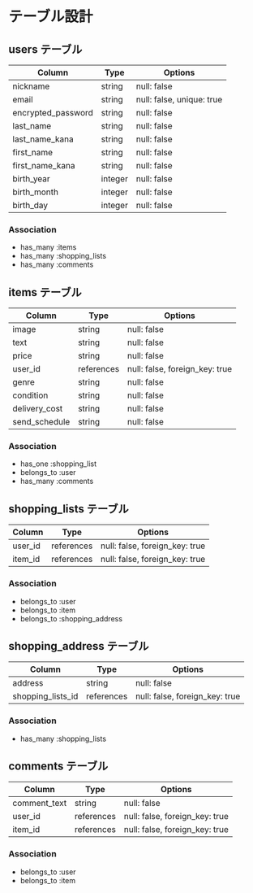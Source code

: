 # テーブル設計

## users テーブル

| Column             | Type    | Options                   |
| ------------------ | ------- | ------------------------- |
| nickname           | string  | null: false               |
| email              | string  | null: false, unique: true |
| encrypted_password | string  | null: false               |
| last_name          | string  | null: false               |
| last_name_kana     | string  | null: false               |
| first_name         | string  | null: false               |
| first_name_kana    | string  | null: false               |
| birth_year         | integer | null: false               |
| birth_month        | integer | null: false               |
| birth_day          | integer | null: false               |

### Association

- has_many :items
- has_many :shopping_lists
- has_many :comments

## items テーブル

| Column             | Type       | Options                        |
| ------------------ | ---------- | ------------------------------ |
| image              | string     | null: false                    |
| text               | string     | null: false                    |
| price              | string     | null: false                    |
| user_id            | references | null: false, foreign_key: true |
| genre              | string     | null: false                    |
| condition          | string     | null: false                    |
| delivery_cost      | string     | null: false                    |
| send_schedule      | string     | null: false                    |

### Association

- has_one :shopping_list
- belongs_to :user
- has_many :comments


## shopping_lists テーブル

| Column              | Type       | Options                        |
| ------------------- | ---------- | ------------------------------ |
| user_id             | references | null: false, foreign_key: true |
| item_id             | references | null: false, foreign_key: true |

### Association

- belongs_to :user
- belongs_to :item
- belongs_to :shopping_address

## shopping_address テーブル

| Column            | Type       | Options                        |
| ----------------- | ---------- | ------------------------------ |
| address           | string     | null: false                    |
| shopping_lists_id | references | null: false, foreign_key: true |

### Association

- has_many :shopping_lists

## comments テーブル

| Column       | Type       | Options                        |
| ------------ | ---------- | ------------------------------ |
| comment_text | string     | null: false                    |
| user_id      | references | null: false, foreign_key: true |
| item_id      | references | null: false, foreign_key: true |

### Association

- belongs_to :user
- belongs_to :item
